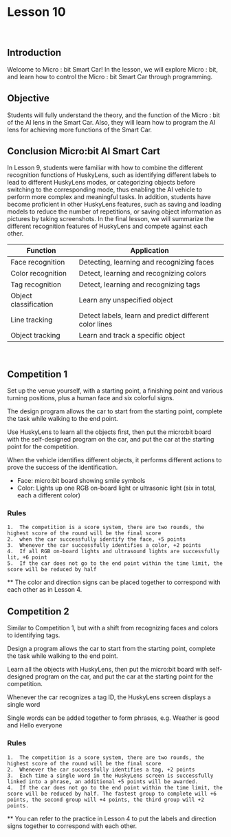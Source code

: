 # Lesson 10
 
 

## Introduction
<P>
Welcome to Micro : bit Smart Car! In the lesson, we will explore Micro : bit, and learn how to control the Micro : bit Smart Car through programming.
<P>

## Objective
<P>
Students will fully understand the theory, and the function of the Micro : bit of the AI lens in the Smart Car. Also, they will learn how to program the AI lens for achieving more functions of the Smart Car.
<P>

## Conclusion Micro:bit AI Smart Cart
<P>
In Lesson 9, students were familiar with how to combine the different recognition functions of HuskyLens, such as identifying different labels to lead to different HuskyLens modes, or categorizing objects before switching to the corresponding mode, thus enabling the AI vehicle to perform more complex and meaningful tasks. In addition, students have become proficient in other HuskyLens features, such as saving and loading models to reduce the number of repetitions, or saving object information as pictures by taking screenshots. In the final lesson, we will summarize the different recognition features of HuskyLens and compete against each other.
<P>

Function|Application
---|---
Face recognition|Detecting, learning and recognizing faces
Color recognition|Detect, learning and recognizing colors
Tag recognition|Detect, learning and recognizing tags
Object classification|Learn any unspecified object
Line tracking|Detect labels, learn and predict different color lines
Object tracking|Learn and track a specific object
 
## Competition 1
<P>
Set up the venue yourself, with a starting point, a finishing point and various turning positions, plus a human face and six colorful signs. 
<P>
<P>
The design program allows the car to start from the starting point, complete the task while walking to the end point.
<P>
<P>
Use HuskyLens to learn all the objects first, then put the micro:bit board with the self-designed program on the car, and put the car at the starting point for the competition.
<P>
<P>
When the vehicle identifies different objects, it performs different actions to prove the success of the identification.
<P>

+ Face: micro:bit board showing smile symbols
+ Color: Lights up one RGB on-board light or ultrasonic light (six in total, each a different color)

### Rules
    1.	The competition is a score system, there are two rounds, the highest score of the round will be the final score
    2.	when the car successfully identify the face, +5 points
    3.	Whenever the car successfully identifies a color, +2 points
    4.	If all RGB on-board lights and ultrasound lights are successfully lit, +6 point
    5.	If the car does not go to the end point within the time limit, the score will be reduced by half

<P>
** The color and direction signs can be placed together to correspond with each other as in Lesson 4.  
<P>

## Competition 2
<P>
Similar to Competition 1, but with a shift from recognizing faces and colors to identifying tags.
<P>
<P>
Design a program allows the car to start from the starting point, complete the task while walking to the end point.
<P>
<P>
Learn all the objects with HuskyLens, then put the micro:bit board with self-designed program on the car, and put the car at the starting point for the competition.
<P>
<P>
Whenever the car recognizes a tag ID, the HuskyLens screen displays a single word
<P>
<P>
Single words can be added together to form phrases, e.g. Weather is good and Hello everyone
<P>

### Rules
    1.	The competition is a score system, there are two rounds, the highest score of the round will be the final score
    2.	Whenever the car successfully identifies a tag, +2 points
    3.	Each time a single word in the HuskyLens screen is successfully linked into a phrase, an additional +5 points will be awarded.
    4.	If the car does not go to the end point within the time limit, the score will be reduced by half. The fastest group to complete will +6 points, the second group will +4 points, the third group will +2 points.

<P>
** You can refer to the practice in Lesson 4 to put the labels and direction signs together to correspond with each other.
<P>

